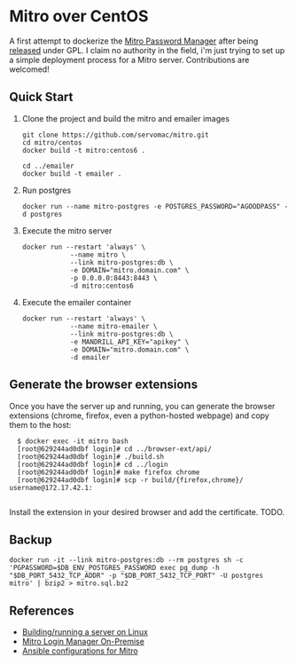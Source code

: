 # Mitro over CentOS

A first attempt to dockerize the [Mitro Password Manager](https://github.com/mitro-co/mitro) after being [released](http://labs.mitro.co/2014/07/31/mitro-is-joining-twitter/) under GPL. I claim no authority in the field, i'm just trying to set up a simple deployment process for a Mitro server. Contributions are welcomed!

## Quick Start

1. Clone the project and build the mitro and emailer images

    ```
    git clone https://github.com/servomac/mitro.git
    cd mitro/centos
    docker build -t mitro:centos6 .

    cd ../emailer
    docker build -t emailer .
    ```

2. Run postgres

   ```
   docker run --name mitro-postgres -e POSTGRES_PASSWORD="AGOODPASS" -d postgres
   ```

3. Execute the mitro server

   ```
   docker run --restart 'always' \
               --name mitro \
               --link mitro-postgres:db \
               -e DOMAIN="mitro.domain.com" \
               -p 0.0.0.0:8443:8443 \
               -d mitro:centos6
    ```

4. Execute the emailer container

    ```
    docker run --restart 'always' \
                --name mitro-emailer \
                --link mitro-postgres:db \
                -e MANDRILL_API_KEY="apikey" \
                -e DOMAIN="mitro.domain.com" \
                -d emailer
    ```

## Generate the browser extensions

Once you have the server up and running, you can generate the browser extensions (chrome, firefox, even a python-hosted webpage) and copy them to the host:

```
  $ docker exec -it mitro bash
  [root@629244ad0dbf login]# cd ../browser-ext/api/
  [root@629244ad0dbf login]# ./build.sh
  [root@629244ad0dbf login]# cd ../login
  [root@629244ad0dbf login]# make firefox chrome
  [root@629244ad0dbf login]# scp -r build/{firefox,chrome}/ username@172.17.42.1:
 
```

Install the extension in your desired browser and add the certificate. TODO.

## Backup

```
docker run -it --link mitro-postgres:db --rm postgres sh -c 'PGPASSWORD=$DB_ENV_POSTGRES_PASSWORD exec pg_dump -h "$DB_PORT_5432_TCP_ADDR" -p "$DB_PORT_5432_TCP_PORT" -U postgres mitro' | bzip2 > mitro.sql.bz2
```

## References


* [Building/running a server on Linux](https://github.com/mitro-co/mitro/issues/56)
* [Mitro Login Manager On-Premise](https://www.hashtagsecurity.com/mitro-login-manager-on-premise-2/)
* [Ansible configurations for Mitro](https://github.com/mitro-co/mitro/blob/ae43f8346de6c3e9818988a08cea448393e4af52/mitro-core/production/ansible/README.md)
